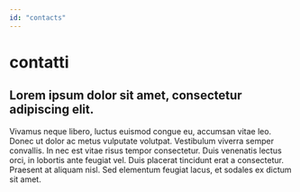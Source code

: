 ```yaml
---
id: "contacts"
---
```


# contatti

<ContactsBody>

<div>

## Lorem ipsum dolor sit amet, consectetur adipiscing elit.

Vivamus neque libero, luctus euismod congue eu, accumsan vitae leo. Donec ut dolor ac metus vulputate volutpat. Vestibulum viverra semper convallis. In nec est vitae risus tempor consectetur. Duis venenatis lectus orci, in lobortis ante feugiat vel. Duis placerat tincidunt erat a consectetur. Praesent at aliquam nisl. Sed elementum feugiat lacus, et sodales ex dictum sit amet.

</div>

<ContactsForm />

</ContactsBody>

